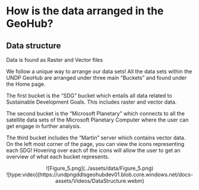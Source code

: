 # How is the data arranged in the GeoHub?
## Data structure 
Data is found as Raster and Vector files

We follow a unique way to arrange our data sets! All the data sets within the UNDP GeoHub are arranged under three main “Buckets” and found under the Home page.

<justify>The first bucket is the “SDG” bucket which entails all data related to Sustainable Development Goals. This includes raster and vector data.

<justify>The second bucket is the “Microsoft Planetary” which connects to all the satellite data sets of the Microsoft Planetary Computer where the user can get engage in further analysis.

<justify>The third bucket includes the “Martin” server which contains vector data.
On the left most corner of the page, you can view the icons representing each SDG! Hovering over each of the icons will allow the user to get an overview of what each bucket represents.

<center>  ![Figure_5.png](../assets/data/Figure_5.png)

<center>  ![type:video](https://undpngddlsgeohubdev01.blob.core.windows.net/docs-assets/Videos/DataStructure.webm)</center>